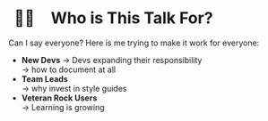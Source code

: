 # <span data-v-549c013f class="icon " style="display:inline; padding: 10px;  margin-right: 12px;">🤷‍♂️</span> Who is This Talk For?

Can I say everyone? Here is me trying to make it work for everyone: 

- **New Devs** → Devs expanding their responsibility  
    → how to document at all  
- **Team Leads**  
    → why invest in style guides  
- **Veteran Rock Users**  
    → Learning is growing  

